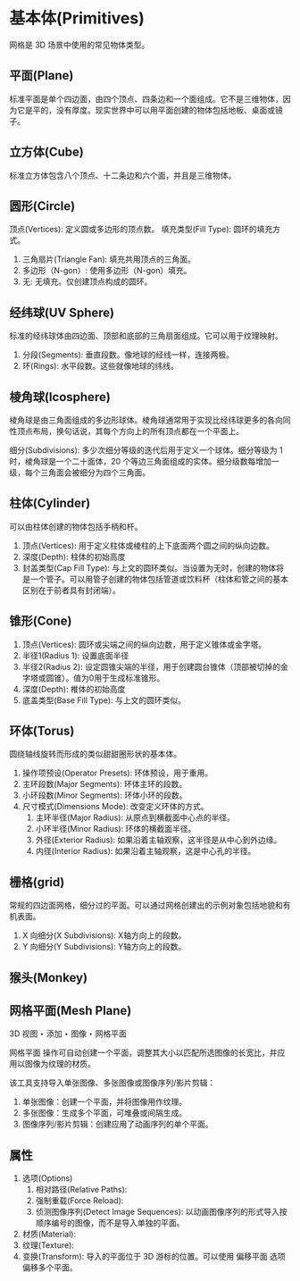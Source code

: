 # 基本体(Primitives)

网格是 3D 场景中使用的常见物体类型。



## 平面(Plane)

标准平面是单个四边面，由四个顶点、四条边和一个面组成。它不是三维物体，因为它是平的，没有厚度。现实世界中可以用平面创建的物体包括地板、桌面或镜子。



## 立方体(Cube)

标准立方体包含八个顶点、十二条边和六个面，并且是三维物体。

## 圆形(Circle)

顶点(Vertices): 定义圆或多边形的顶点数。
填充类型(Fill Type): 圆环的填充方式。

1. 三角扇片(Triangle Fan): 填充共用顶点的三角面。
2. 多边形（N-gon）: 使用多边形（N-gon）填充。
3. 无: 无填充。仅创建顶点构成的圆环。

## 经纬球(UV Sphere)

标准的经纬球体由四边面、顶部和底部的三角扇面组成。它可以用于纹理映射。

1. 分段(Segments): 垂直段数。像地球的经线一样，连接两极。
2. 环(Rings): 水平段数。这些就像地球的纬线。

## 棱角球(Icosphere)

棱角球是由三角面组成的多边形球体。棱角球通常用于实现比经纬球更多的各向同性顶点布局，换句话说，其每个方向上的所有顶点都在一个平面上。


细分(Subdivisions): 多少次细分等级的迭代后用于定义一个球体。细分等级为 1 时，棱角球是一个二十面体，20 个等边三角面组成的实体。细分级数每增加一级，每个三角面会被细分为四个三角面。


## 柱体(Cylinder)

可以由柱体创建的物体包括手柄和杆。

1. 顶点(Vertices): 用于定义柱体或棱柱的上下底面两个圆之间的纵向边数。
2. 深度(Depth): 柱体的初始高度
3. 封盖类型(Cap Fill Type): 与上文的圆环类似。当设置为无时，创建的物体将是一个管子。可以用管子创建的物体包括管道或饮料杯（柱体和管之间的基本区别在于前者具有封闭端）。


## 锥形(Cone)

1. 顶点(Vertices): 圆环或尖端之间的纵向边数，用于定义锥体或金字塔。
2. 半径1(Radius 1): 设置底面半径
3. 半径2(Radius 2): 设定圆锥尖端的半径，用于创建圆台锥体（顶部被切掉的金字塔或圆锥）。值为0用于生成标准锥形。
4. 深度(Depth): 椎体的初始高度
5. 底盖类型(Base Fill Type): 与上文的圆环类似。

## 环体(Torus)

圆绕轴线旋转而形成的类似甜甜圈形状的基本体。

1. 操作项预设(Operator Presets): 环体预设，用于重用。
2. 主环段数(Major Segments): 环体主环的段数。
3. 小环段数(Minor Segments): 环体小环的段数。
4. 尺寸模式(Dimensions Mode): 改变定义环体的方式。
    1. 主环半径(Major Radius): 从原点到横截面中心点的半径。
    2. 小环半径(Minor Radius): 环体的横截面半径。
    3. 外径(Exterior Radius): 如果沿着主轴观察，这半径是从中心到外边缘。
    4. 内径(Interior Radius): 如果沿着主轴观察，这是中心孔的半径。

## 栅格(grid)

常规的四边面网格，细分过的平面。可以通过网格创建出的示例对象包括地貌和有机表面。

1. X 向细分(X Subdivisions): X轴方向上的段数。
2. Y 向细分(Y Subdivisions): Y轴方向上的段数。


## 猴头(Monkey)



## 网格平面(Mesh Plane)

3D 视图 ‣ 添加 ‣ 图像 ‣ 网格平面

网格平面 操作可自动创建一个平面，调整其大小以匹配所选图像的长宽比，并应用以图像为纹理的材质。

该工具支持导入单张图像、多张图像或图像序列/影片剪辑：

1. 单张图像：创建一个平面，并将图像用作纹理。
2. 多张图像：生成多个平面，可堆叠或间隔生成。
3. 图像序列/影片剪辑：创建应用了动画序列的单个平面。




## 属性

1. 选项(Options)
    1. 相对路径(Relative Paths): 
    2. 强制重载(Force Reload): 
    3. 侦测图像序列(Detect Image Sequences): 以动画图像序列的形式导入按顺序编号的图像，而不是导入单独的平面。
2. 材质(Material):
3. 纹理(Texture): 
4. 变换(Transform): 导入的平面位于 3D 游标的位置。可以使用 偏移平面 选项偏移多个平面。



